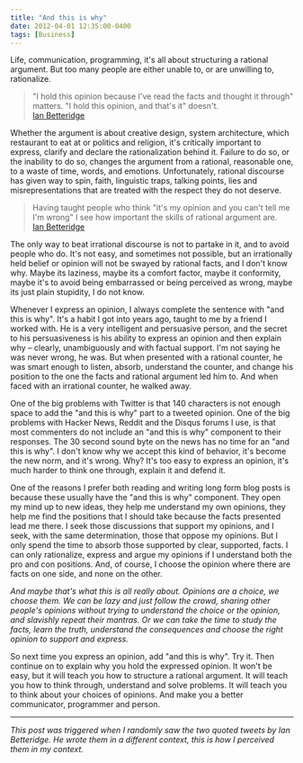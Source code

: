 ```yaml
---
title: "And this is why"
date: 2012-04-01 12:35:00-0400
tags: [Business]
---
```


Life, communication, programming, it's all about structuring a rational argument. But too many people are either unable to, or are unwilling to, rationalize.

> "I hold this opinion because I've read the facts and thought it through" matters. "I hold this opinion, and that's it" doesn't.  
> [Ian Betteridge](https://twitter.com/#!/ianbetteridge/status/186371647987658752)

Whether the argument is about creative design, system architecture, which restaurant to eat at or politics and religion, it's critically important to express, clarify and declare the rationalization behind it. Failure to do so, or the inability to do so, changes the argument from a rational, reasonable one, to a waste of time, words, and emotions. Unfortunately, rational discourse has given way to spin, faith, linguistic traps, talking points, lies and misrepresentations that are treated with the respect they do not deserve.

> Having taught people who think "it's my opinion and you can't tell me I'm wrong" I see how important the skills of rational argument are.  
> [Ian Betteridge](https://twitter.com/#!/ianbetteridge/status/186372309559414784)

The only way to beat irrational discourse is not to partake in it, and to avoid people who do. It's not easy, and sometimes not possible, but an irrationally held belief or opinion will not be swayed by rational facts, and I don't know why. Maybe its laziness, maybe its a comfort factor, maybe it conformity, maybe it's to avoid being embarrassed or being perceived as wrong, maybe its just plain stupidity, I do not know.

Whenever I express an opinion, I always complete the sentence with "and this is why". It's a habit I got into years ago, taught to me by a friend I worked with. He is a very intelligent and persuasive person, and the secret to his persuasiveness is his ability to express an opinion and then explain why – clearly, unambiguously and with factual support. I'm not saying he was never wrong, he was. But when presented with a rational counter, he was smart enough to listen, absorb, understand the counter, and change his position to the one the facts and rational argument led him to. And when faced with an irrational counter, he walked away.

One of the big problems with Twitter is that 140 characters is not enough space to add the "and this is why" part to a tweeted opinion.  One of the big problems with Hacker News, Reddit and the Disqus forums I use, is that most commenters do not include an "and this is why" component to their responses. The 30 second sound byte on the news has no time for an "and this is why". I don't know why we accept this kind of behavior, it's become the new norm, and it's wrong. Why? It's too easy to express an opinion, it's much harder to think one through, explain it and defend it.

One of the reasons I prefer both reading and writing long form blog posts is because these usually have the "and this is why" component. They open my mind up to new ideas, they help me understand my own opinions, they help me find the positions that I should take because the facts presented lead me there. I seek those discussions that support my opinions, and I seek, with the same determination, those that oppose my opinions. But I only spend the time to absorb those supported by clear, supported, facts. I can only rationalize, express and argue my opinions if I understand both the pro and con positions. And, of course, I choose the opinion where there are facts on one side, and none on the other.

*And maybe that's what this is all really about. Opinions are a choice, we choose them. We can be lazy and just follow the crowd, sharing other people's opinions without trying to understand the choice or the opinion, and slavishly repeat their mantras. Or we can take the time to study the facts, learn the truth, understand the consequences and choose the right opinion to support and express.*

So next time you express an opinion, add "and this is why". Try it. Then continue on to explain why you hold the expressed opinion. It won't be easy, but it will teach you how to structure a rational argument. It will teach you how to think through, understand and solve problems. It will teach you to think about your choices of opinions. And make you a better communicator, programmer and person.

---

*This post was triggered when I randomly saw the two quoted tweets by Ian Betteridge. He wrote them in a different context, this is how I perceived them in my context.*

